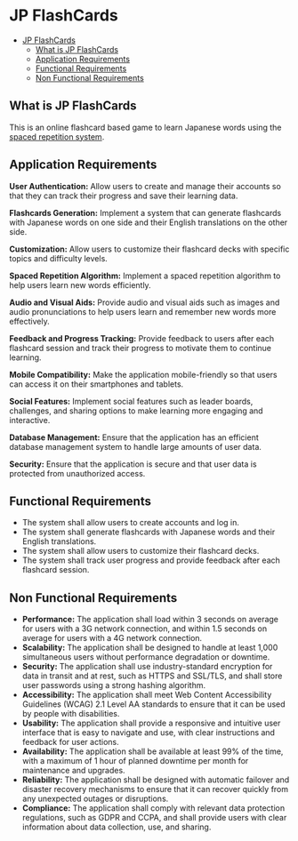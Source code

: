 # JP FlashCards

- [JP FlashCards](#jp-flashcards)
  - [What is JP FlashCards](#what-is-jp-flashcards)
  - [Application Requirements](#application-requirements)
  - [Functional Requirements](#functional-requirements)
  - [Non Functional Requirements](#non-functional-requirements)

## What is JP FlashCards

This is an online flashcard based game to learn Japanese words using the [spaced repetition system](https://e-student.org/spaced-repetition/).

## Application Requirements

**User Authentication:** Allow users to create and manage their accounts so that they can track their progress and save their learning data.

**Flashcards Generation:** Implement a system that can generate flashcards with Japanese words on one side and their English translations on the other side.

**Customization:** Allow users to customize their flashcard decks with specific topics and difficulty levels.

**Spaced Repetition Algorithm:** Implement a spaced repetition algorithm to help users learn new words efficiently.

**Audio and Visual Aids:** Provide audio and visual aids such as images and audio pronunciations to help users learn and remember new words more effectively.

**Feedback and Progress Tracking:** Provide feedback to users after each flashcard session and track their progress to motivate them to continue learning.

**Mobile Compatibility:** Make the application mobile-friendly so that users can access it on their smartphones and tablets.

**Social Features:** Implement social features such as leader boards, challenges, and sharing options to make learning more engaging and interactive.

**Database Management:** Ensure that the application has an efficient database management system to handle large amounts of user data.

**Security:** Ensure that the application is secure and that user data is protected from unauthorized access.

## Functional Requirements

* The system shall allow users to create accounts and log in.
* The system shall generate flashcards with Japanese words and their English translations.
* The system shall allow users to customize their flashcard decks.
* The system shall track user progress and provide feedback after each flashcard session.

## Non Functional Requirements

* **Performance:** The application shall load within 3 seconds on average for users with a 3G network connection, and within 1.5 seconds on average for users with a 4G network connection.
* **Scalability:** The application shall be designed to handle at least 1,000 simultaneous users without performance degradation or downtime.
* **Security:** The application shall use industry-standard encryption for data in transit and at rest, such as HTTPS and SSL/TLS, and shall store user passwords using a strong hashing algorithm.
* **Accessibility:** The application shall meet Web Content Accessibility Guidelines (WCAG) 2.1 Level AA standards to ensure that it can be used by people with disabilities.
* **Usability:** The application shall provide a responsive and intuitive user interface that is easy to navigate and use, with clear instructions and feedback for user actions.
* **Availability:** The application shall be available at least 99% of the time, with a maximum of 1 hour of planned downtime per month for maintenance and upgrades.
* **Reliability:** The application shall be designed with automatic failover and disaster recovery mechanisms to ensure that it can recover quickly from any unexpected outages or disruptions.
* **Compliance:** The application shall comply with relevant data protection regulations, such as GDPR and CCPA, and shall provide users with clear information about data collection, use, and sharing.
